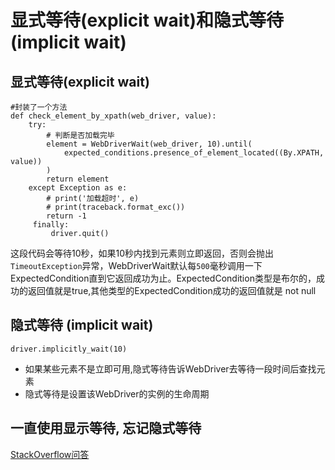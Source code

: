 # 显式等待(explicit wait)和隐式等待 (implicit wait)

## 显式等待(explicit wait)

```
#封装了一个方法
def check_element_by_xpath(web_driver, value):
    try:
        # 判断是否加载完毕
        element = WebDriverWait(web_driver, 10).until(
            expected_conditions.presence_of_element_located((By.XPATH, value))
     	)
     	return element
    except Exception as e:
     	# print('加载超时', e)
     	# print(traceback.format_exc())
     	return -1
     finally:
         driver.quit()
```
这段代码会等待10秒，如果10秒内找到元素则立即返回，否则会抛出`TimeoutException`异常，WebDriverWait默认每`500`毫秒调用一下ExpectedCondition直到它返回成功为止。ExpectedCondition类型是布尔的，成功的返回值就是true,其他类型的ExpectedCondition成功的返回值就是 not null


## 隐式等待 (implicit wait)

```
driver.implicitly_wait(10)
```
- 如果某些元素不是立即可用,隐式等待告诉WebDriver去等待一段时间后查找元素
- 隐式等待是设置该WebDriver的实例的生命周期 

## 一直使用显示等待, 忘记隐式等待

[StackOverflow问答](https://stackoverflow.com/questions/10404160/when-to-use-explicit-wait-vs-implicit-wait-in-selenium-webdriver)



